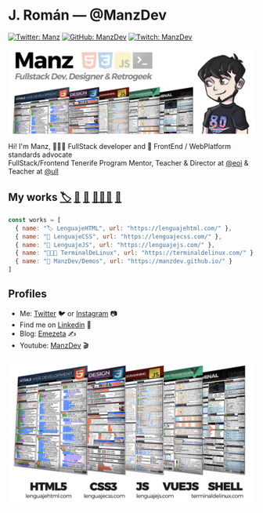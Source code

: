 # J. Román — @ManzDev

[![Twitter: Manz](https://img.shields.io/twitter/follow/Manz?style=social)](https://twitter.com/Manz)
[![GitHub: ManzDev](https://img.shields.io/github/followers/ManzDev?label=ManzDev&style=social)](https://github.com/ManzDev)
[![Twitch: ManzDev](https://img.shields.io/twitch/status/ManzDev?label=Twitch&style=social)](https://twitch.tv/ManzDev)

![ManzDev - GitHub Profile](https://raw.githubusercontent.com/ManzDev/manzdev/master/github-profile.jpg)

Hi! I'm Manz, 👨🏽‍💻 FullStack developer and 🥑 FrontEnd / WebPlatform standards  advocate<br>
FullStack/Frontend Tenerife Program Mentor, Teacher & Director at [@eoi](https://twitter.com/eoi) & Teacher at [@ull](https://twitter.com/ull)

## My works [🏷️](https://lenguajehtml.com/) [🎨](https://lenguajecss.com/) [🤖](https://lenguajejs.com/) [👨🏽‍💻](https://terminaldelinux.com/) [🏓](https://manzdev.github.io/)

```js
const works = [
  { name: "🏷️ LenguajeHTML", url: "https://lenguajehtml.com/" },
  { name: "🎨 LenguajeCSS", url: "https://lenguajecss.com/" },
  { name: "🤖 LenguajeJS", url: "https://lenguajejs.com/" },
  { name: "👨🏽‍💻 TerminalDeLinux", url: "https://terminaldelinux.com/" },
  { name: "🏓 ManzDev/Demos", url: "https://manzdev.github.io/" }
]
```

## Profiles

- Me: [Twitter](https://twitter.com/Manz) 🐦 or [Instagram](https://instagram.com/joseromanhdez) 📷
- Find me on [Linkedin](https://www.linkedin.com/in/joseromanhdez/) 💼
- Blog: [Emezeta](https://www.emezeta.com/) ✍️
- Youtube: [ManzDev](https://bit.ly/manzdev) 🎬

[![FrontEnd Cheatsheets](https://raw.githubusercontent.com/ManzDev/manzdev/master/cheatsheets.png)](https://twitter.com/Manz/status/1275338301172600837)
